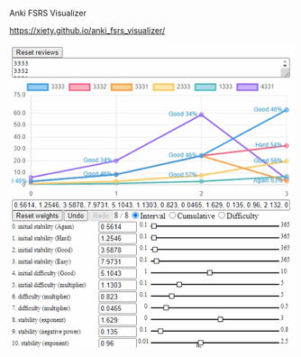 Anki FSRS Visualizer

https://xiety.github.io/anki_fsrs_visualizer/

![Screenshot](docs/video1.gif?raw=true)
